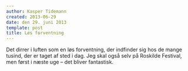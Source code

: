 ```yaml
---
author: Kasper Tidemann
created: 2013-06-29
date: den 29. juni 2013
template: post
title: Løs forventning
---
```


Det dirrer i luften som en løs forventning, der indfinder sig hos de mange tusind, der er taget af sted i dag. Jeg skal også selv på Roskilde Festival, men først i næste uge – det bliver fantastisk.